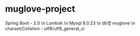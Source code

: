 # muglove-project


Spring Boot - 2.0 \n
Lombok \n
Mysql 8.0.23 \n
db명 muglove \n
     charset/Collation - utf8/utf8_general_ci

